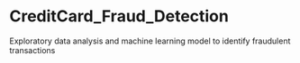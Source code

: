 # CreditCard_Fraud_Detection
Exploratory data analysis and machine learning model to identify fraudulent transactions
